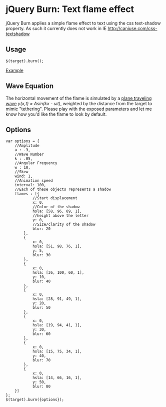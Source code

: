 jQuery Burn: Text flame effect
====

jQuery Burn applies a simple flame effect to text using the css text-shadow property. As such it currently does not work in IE http://caniuse.com/css-textshadow

Usage
---

`$(target).burn();`

[Example](http://jsfiddle.net/sinetheta/sbfMY/)

Wave Equation
---

The horizontal movement of the flame is simulated by a [plane traveling wave](http://hyperphysics.phy-astr.gsu.edu/hbase/waves/wavsol.html#c5) *y(x,t) = Asin(kx - ωt)*, weighted by the distance from the target to mimic "tethering". Please play with the exposed parameters and let me know how you'd like the flame to look by default.

Options
---

	var options = {
		//Amplitude
	    a : .3,
	    //Wave Number
	    k : .05,
	    //Angular Frequency
	    w : 10,
	    //Skew
	    wind: 1,
	    //Animation speed
	    interval: 100,
	    //Each of these objects represents a shadow
	    flames : [{
	    		//Start displacement
	            x: 0,
	            //Color of the shadow
	            hsla: [58, 96, 89, 1],
	            //height above the letter
	            y: 0,
	            //Size/clarity of the shadow
	            blur: 20
	        },
	        {
	            x: 0,
	            hsla: [51, 98, 76, 1],
	            y: 5,
	            blur: 30
	        },
	        {
	            x: 0,
	            hsla: [36, 100, 60, 1],
	            y: 10,
	            blur: 40
	        },
	        {
	            x: 0,
	            hsla: [28, 91, 49, 1],
	            y: 20,
	            blur: 50
	        },
	        {
	            x: 0,
	            hsla: [19, 94, 41, 1],
	            y: 30,
	            blur: 60
	        },
	        {
	            x: 0,
	            hsla: [15, 75, 34, 1],
	            y: 40,
	            blur: 70
	        },
	        {
	            x: 0,
	            hsla: [14, 66, 16, 1],
	            y: 50,
	            blur: 80
	    }]
	};
	$(target).burn({options});